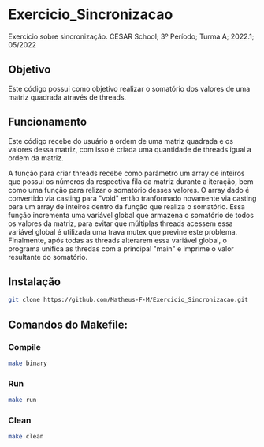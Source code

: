 # Exercicio_Sincronizacao
Exercício sobre sincronização. CESAR School; 3º Período; Turma A; 2022.1; 05/2022

## Objetivo
Este código possui como objetivo realizar o somatório dos valores de uma matriz quadrada através de threads.

## Funcionamento
Este código recebe do usuário a ordem de uma matriz quadrada e os valores dessa matriz, com isso é criada uma quantidade de threads igual a ordem da matriz.

A função para criar threads recebe como parâmetro um array de inteiros que possui os números da respectiva fila da matriz durante a iteração, bem como uma função para 
relizar o somatório desses valores. O array dado é convertido via casting para "void" então tranformado novamente via casting para um array de inteiros dentro da função
que realiza o somatório. Essa função incrementa uma variável global que armazena o somatório de todos os valores da matriz, para evitar que múltiplas threads acessem 
essa variável global é utilizada uma trava mutex que previne este problema. Finalmente, após todas as threads alterarem essa variável global, o programa unifica as 
thredas com a principal "main" e imprime o valor resultante do somatório.
## Instalação
``` sh
git clone https://github.com/Matheus-F-M/Exercicio_Sincronizacao.git
```
## Comandos do Makefile:
### Compile
``` sh
make binary 
```

### Run
``` sh
make run 
```

### Clean
``` sh
make clean 
```
